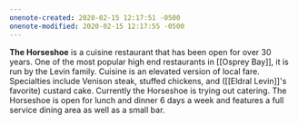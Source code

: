 ```yaml
---
onenote-created: 2020-02-15 12:17:51 -0500
onenote-modified: 2020-02-15 12:17:55 -0500
---
```


**The Horseshoe** is a cuisine restaurant that has been open for over 30 years. One of the most popular high end restaurants in [[Osprey Bay]], it is run by the Levin family. Cuisine is an elevated version of local fare. Specialties include Venison steak, stuffed chickens, and ([[Eldral Levin]]'s favorite) custard cake. Currently the Horseshoe is trying out catering. The Horseshoe is open for lunch and dinner 6 days a week and features a full service dining area as well as a small bar.
